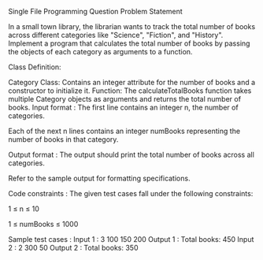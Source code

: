 Single File Programming Question
Problem Statement



In a small town library, the librarian wants to track the total number of books across different categories like "Science", "Fiction", and "History". Implement a program that calculates the total number of books by passing the objects of each category as arguments to a function.



Class Definition:

Category Class: Contains an integer attribute for the number of books and a constructor to initialize it.
Function: The calculateTotalBooks function takes multiple Category objects as arguments and returns the total number of books.
Input format :
The first line contains an integer n, the number of categories.

Each of the next n lines contains an integer numBooks representing the number of books in that category.

Output format :
The output should print the total number of books across all categories.



Refer to the sample output for formatting specifications.

Code constraints :
The given test cases fall under the following constraints:

1 ≤ n ≤ 10

1 ≤ numBooks ≤ 1000

Sample test cases :
Input 1 :
3
100
150
200
Output 1 :
Total books: 450
Input 2 :
2
300
50
Output 2 :
Total books: 350